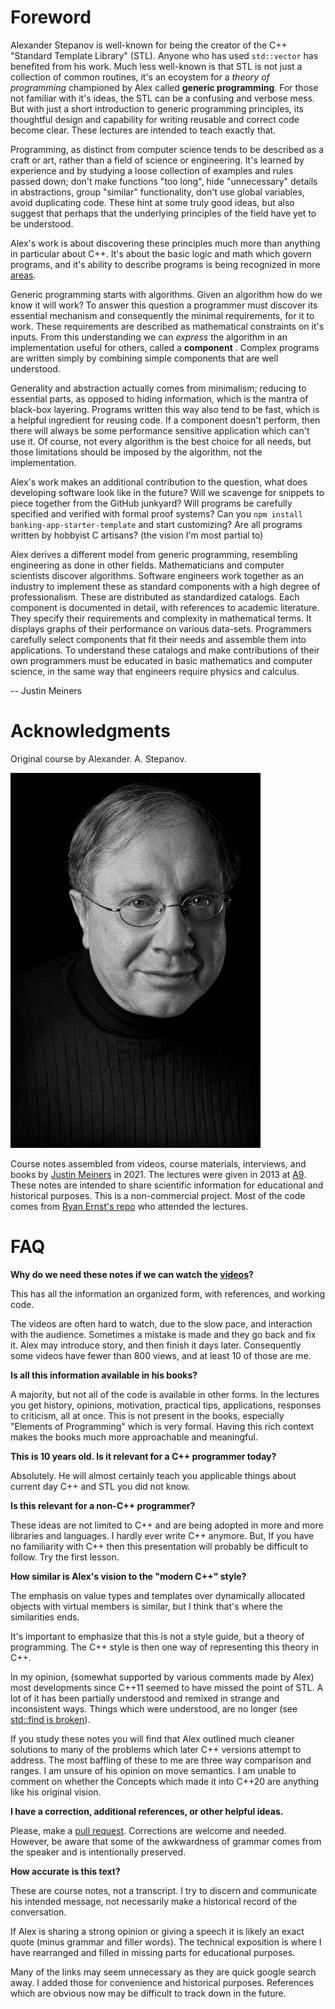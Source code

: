 Foreword
==========

Alexander Stepanov is well-known for being the creator of the C++ "Standard Template Library" (STL).
Anyone who has used `std::vector` has benefited from his work.
Much less well-known is that STL is not just a collection
of common routines,
it's an ecoystem for a *theory of programming*
championed by Alex called **generic programming**.
For those not familiar with it's ideas, the STL
can be a confusing and verbose mess.
But with just a short introduction to generic 
programming
principles, its thoughtful design and capability
for writing reusable and correct code become clear.
These lectures are intended to teach exactly that.

Programming, as distinct from computer science
tends to be described as a craft or art,
rather than a field of science or engineering.
It's learned by experience and by studying a loose collection
of examples and rules passed down;
don't make functions "too long", hide "unnecessary" details
in abstractions, group "similar" functionality,
don't use global variables,
avoid duplicating code.
These hint at some truly good ideas, but also 
suggest that perhaps that the underlying principles
of the field have yet to be understood.

Alex's work is about discovering these principles
much more than anything in particular about C++.
It's about the basic logic and math which govern programs,
and it's ability to describe programs is being recognized
 in more [areas][wwdc].

Generic programming starts with algorithms.
Given an algorithm how do we know it will work?
To answer this question a programmer must discover its essential mechanism
and consequently the minimal requirements, for it to work.
These requirements are described as mathematical
constraints on it's inputs.
From this understanding we can *express* the algorithm
in an implementation useful for others, called a **component** .
Complex programs are written simply by combining simple
components that are well understood.

Generality and abstraction actually comes from minimalism;
reducing to essential parts,
as opposed to hiding information,
which is the mantra of black-box layering.
Programs written this way also tend to be fast,
which is a helpful ingredient for reusing code.
If a component doesn't perform, then 
there will always be some performance sensitive application
which can't use it.
Of course, not every algorithm is the best choice for all needs,
but those limitations should be imposed by the algorithm,
not the implementation.

Alex's work makes an additional contribution 
to the question, what does developing software look like in the future?
Will we scavenge for snippets to piece together from the GitHub junkyard?
Will programs be carefully specified and verified with formal proof systems?
Can you `npm install banking-app-starter-template` and 
start customizing?
Are all programs written by hobbyist C artisans? (the vision I'm most partial to)

Alex derives a different model from generic programming,
resembling engineering as done in other fields.
Mathematicians and computer scientists discover algorithms.
Software engineers work together as an industry to implement these as 
standard components with a high degree of professionalism.
These are distributed as standardized catalogs.
Each component is documented in detail, with references to academic literature.
They specify their requirements and complexity in mathematical terms.
It displays graphs of their performance on various data-sets.
Programmers carefully select components that fit their needs
and assemble them into applications.
To understand these catalogs and make contributions of their own
programmers must be educated in basic mathematics
and computer science,
in the same way that engineers require
physics and calculus.

-- Justin Meiners


[wwdc]: https://developer.apple.com/videos/play/wwdc2015/408/

# Acknowledgments

Original course by Alexander. A. Stepanov.

![alex](img/alex.jpg)

Course notes assembled from videos, course materials, interviews,
and books by [Justin Meiners](https://github.com/justinmeiners) in 2021.
The lectures were given in 2013 at [A9](https://en.wikipedia.org/wiki/A9.com).
These notes are intended 
to share scientific information for educational and historical purposes. 
This is a non-commercial project.
Most of the code comes from [Ryan Ernst's repo](https://github.com/rjernst)
who attended the lectures.

# FAQ

**Why do we need these notes if we can watch the [videos][videos]?**

This has all the information an organized form, with references,
and working code.

The videos are often hard to watch, due to the slow pace, and interaction with the audience.
Sometimes a mistake is made and they go back and fix it.
Alex may introduce story, and then finish it days later.
Consequently some videos have fewer than 800 views,
and at least 10 of those are me.

[videos]: https://www.youtube.com/watch?v=aIHAEYyoTUc&list=PLHxtyCq_WDLXryyw91lahwdtpZsmo4BGD

**Is all this information available in his books?**

A majority, but not all of the code is available in other forms.
In the lectures you get history, opinions, motivation, practical tips, applications, responses to criticism, all at once.
This is not present in the books, especially "Elements of Programming" which is very formal.
Having this rich context makes the books much more approachable and meaningful.

**This is 10 years old. Is it relevant for a C++ programmer today?**

Absolutely. He will almost certainly teach you applicable things about current
day C++ and STL you did not know.

**Is this relevant for a non-C++ programmer?**

These ideas are not limited to C++ and are being adopted
in more and more libraries and languages.
I hardly ever write C++ anymore.
But, If you have no familiarity with C++ then
this presentation will probably be difficult
to follow.
Try the first lesson.

**How similar is Alex's vision to the  "modern C++" style?**

The emphasis on value types and templates over dynamically allocated
objects with virtual members is similar,
but I think that's where the similarities ends.

It's important to emphasize that this is not a style guide,
but a theory of programming.
The C++ style is then one way of representing this theory in C++.

In my opinion, (somewhat supported by various comments made by Alex)
most developments since C++11 seemed to have missed the point of STL.
A lot of it has been partially understood and remixed in strange and inconsistent ways.
Things which were understood, are no longer (see [std::find is broken][find-broken]).

If you study these notes you will find that Alex outlined much cleaner solutions to many of the problems which later C++ versions attempt to address. 
The most baffling of these to me are three way comparison and ranges.
I am unsure of his opinion on move semantics.
I am unable to comment on whether the Concepts which made it into C++20
are anything like his original vision.

[find-broken]: https://sean-parent.stlab.cc/papers-and-presentations/#warning-stdfind-is-broken

**I have a correction, additional references, or other helpful ideas.**

Please, make a [pull request](https://github.com/justinmeiners/efficient-programming-with-components).
Corrections are welcome and needed.
However, be aware that some of the awkwardness of grammar
comes from the speaker and is intentionally preserved.

**How accurate is this text?**

These are course notes, not a transcript.
I try to discern and communicate his intended message,
not necessarily make a historical record of the conversation.

If Alex is sharing a strong opinion or giving a speech
it is likely an exact quote (minus grammar and filler words).
The technical exposition is where 
I have rearranged and filled in missing parts
for educational purposes.

Many of the links  may seem unnecessary as they are quick google search away.
I added those for convenience and historical purposes.
References which are obvious now may be difficult to track down in the future.



